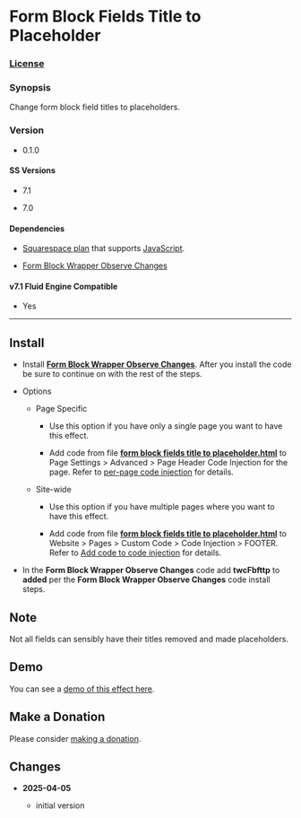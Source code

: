 # Form Block Fields Title to Placeholder

### [License][1]

### Synopsis

Change form block field titles to placeholders.

### Version

  * 0.1.0

#### SS Versions

  * 7.1
  
  * 7.0

#### Dependencies

  * [Squarespace plan][2] that supports [JavaScript][3].
  
  * [Form Block Wrapper Observe Changes][4]

#### v7.1 Fluid Engine Compatible

  * Yes

---

## Install

* Install **[Form Block Wrapper Observe Changes][5]**. After you install the
  code be sure to continue on with the rest of the steps.
  
* Options

  * Page Specific
  
    * Use this option if you have only a single page you want to have this
      effect.
      
    * Add code from file **[form block fields title to placeholder.html][6]** to
      Page Settings > Advanced > Page Header Code Injection for the page. Refer
      to [per-page code injection][7] for details.
      
  * Site-wide
  
    * Use this option if you have multiple pages where you want to have this
      effect.
      
    * Add code from file **[form block fields title to placeholder.html][6]** to
      Website > Pages > Custom Code > Code Injection > FOOTER. Refer to [Add
      code to code injection][8] for details.
      
* In the **Form Block Wrapper Observe Changes** code add **twcFbfttp** to
	**added** per the **Form Block Wrapper Observe Changes** code install steps.

## Note

Not all fields can sensibly have their titles removed and made placeholders.

## Demo

You can see a [demo of this effect here][9].

## Make a Donation

Please consider [making a donation][10].

## Changes

<!-- * **2025-04-05**

  * update to work with Form Block Wrapper Observe Changes v0.4.0
  * remove dependency on jQuery
  * bumped version to 0.2.0
  -->
* **2025-04-05**

  * initial version

[1]: https://github.com/tomsWebConsulting/twcsl/blob/main/LICENSE.txt#L1
[2]: https://www.squarespace.com/pricing
[3]: https://en.wikipedia.org/wiki/JavaScript
[4]: https://github.com/tomsWebConsulting/twcsl/tree/main/Block/Form/Form%20Block%20Wrapper%20Observe%20Changes
[5]: https://github.com/tomsWebConsulting/twcsl/tree/main/Block/Form/Form%20Block%20Wrapper%20Observe%20Changes#form-block-wrapper-observe-changes
[6]: form%20block%20fields%20title%20to%20placeholder.html#L1
[7]: https://support.squarespace.com/hc/en-us/articles/205815908-Using-code-injection#toc-per-page-code-injection
[8]: https://support.squarespace.com/hc/en-us/articles/205815908-Using-code-injection#toc-add-code-to-code-injection
[9]: https://toms-web-consulting-demos.squarespace.com/form-block-fields-title-to-placeholder?password=twcdemos
[10]: https://github.com/tomsWebConsulting/twcsl#make-a-donation

